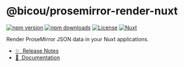 # @bicou/prosemirror-render-nuxt

[![npm version][npm-version-src]][npm-version-href]
[![npm downloads][npm-downloads-src]][npm-downloads-href]
[![License][license-src]][license-href]
[![Nuxt][nuxt-src]][nuxt-href]

Render ProseMirror JSON data in your Nuxt applications.

- [✨ &nbsp;Release Notes](/CHANGELOG.md)
- [📖 &nbsp;Documentation](https://gbicou.github.io/prosemirror-render/nuxt-module/)
<!-- - [🏀 Online playground](https://stackblitz.com/github/your-org/my-module?file=playground%2Fapp.vue) -->


<!-- Badges -->
[npm-version-src]: https://img.shields.io/npm/v/@bicou/prosemirror-render-nuxt/latest.svg?style=flat&colorA=18181B&colorB=28CF8D
[npm-version-href]: https://npmjs.com/package/@bicou/prosemirror-render-nuxt

[npm-downloads-src]: https://img.shields.io/npm/dm/@bicou/prosemirror-render-nuxt.svg?style=flat&colorA=18181B&colorB=28CF8D
[npm-downloads-href]: https://npmjs.com/package/@bicou/prosemirror-render-nuxt

[license-src]: https://img.shields.io/npm/l/@bicou/prosemirror-render-nuxt.svg?style=flat&colorA=18181B&colorB=28CF8D
[license-href]: https://npmjs.com/package/@bicou/prosemirror-render-nuxt

[nuxt-src]: https://img.shields.io/badge/Nuxt-18181B?logo=nuxt.js
[nuxt-href]: https://nuxt.com
